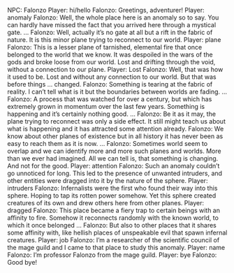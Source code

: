 NPC: Falonzo
Player: hi/hello
Falonzo: Greetings, adventurer!
Player: anomaly
Falonzo: Well, the whole place here is an anomaly so to say. You can hardly have missed the fact that you arrived here through a mystical gate. …
Falonzo: Well, actually it’s no gate at all but a rift in the fabric of nature. It is this minor plane trying to reconnect to our world.
Player: plane
Falonzo: This is a lesser plane of tarnished, elemental fire that once belonged to the world that we know. It was despoiled in the wars of the gods and broke loose from our world. Lost and drifting through the void, without a connection to our plane.
Player: Lost
Falonzo: Well, that was how it used to be. Lost and without any connection to our world. But that was before things … changed.
Falonzo: Something is tearing at the fabric of reality. I can’t tell what is it but the boundaries between worlds are fading. …
Falonzo: A process that was watched for over a century, but which has extremely grown in momentum over the last few years. Something is happening and it’s certainly nothing good. …
Falonzo: Be it as it may, the plane trying to reconnect was only a side effect. It still might teach us about what is happening and it has attracted some attention already.
Falonzo: We know about other planes of existence but in all history it has never been as easy to reach them as it is now. …
Falonzo: Sometimes world seem to overlap and we can identify more and more such planes and worlds. More than we ever had imagined. All we can tell is, that something is changing. And not for the good.
Player: attention
Falonzo: Such an anomaly couldn’t go unnoticed for long. This led to the presence of unwanted intruders, and other entities were dragged into it by the nature of the sphere.
Player: intruders
Falonzo: Infernalists were the first who found their way into this sphere. Hoping to tap its rotten power somehow. Yet this sphere created creatures of its own and drew others here from other planes.
Player: dragged
Falonzo: This place became a fiery trap to certain beings with an affinity to fire. Somehow it reconnects randomly with the known world, to which it once belonged …
Falonzo: But also to other places that it shares some affinity with, like hellish places of unspeakable evil that spawn infernal creatures.
Player: job
Falonzo: I’m a researcher of the scientific council of the mage guild and I came to that place to study this anomaly.
Player: name
Falonzo: I’m professor Falonzo from the mage guild.
Player: bye
Falonzo: Good bye!
